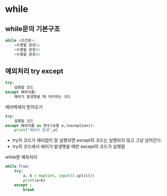 while
====
while문의 기본구조
----

```python
while <조건문>:
    <수행할 문장1>
    <수행할 문장2>
    <수행할 문장3>
```

예외처리 try except
----

```python
try:
    실행할 코드 
except 예외이름:
    예외가 발생했을 때 처리하는 코드

```
에러메세지 받아오기
```python
try:
    실행할 코드 
except 예외이름 as 변수(보통 e,(exception)):
    print("예외가 발생",e)
```

- try의 코드가 에러없이 잘 실행되면 except의 코드는 실행되지 않고 그냥 넘어간다. 
- try의 코드에서 에러가 발생햇을 때만 except의 코드가 실행됨 

while문 예외처리
```python
while True:
    try:
        a, b = map(int, input().split())
        print(a+b)
    except :
        break
```